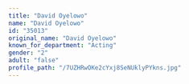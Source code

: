 ```yaml
---
title: "David Oyelowo"
name: "David Oyelowo"
id: "35013"
original_name: "David Oyelowo"
known_for_department: "Acting"
gender: "2"
adult: "false"
profile_path: "/7UZHRwOKe2cYxj8SeNUklyPYkns.jpg"
---
```

